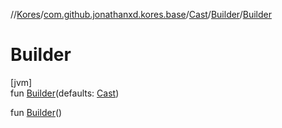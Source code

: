 //[Kores](../../../../index.md)/[com.github.jonathanxd.kores.base](../../index.md)/[Cast](../index.md)/[Builder](index.md)/[Builder](-builder.md)

# Builder

[jvm]\
fun [Builder](-builder.md)(defaults: [Cast](../index.md))

fun [Builder](-builder.md)()
